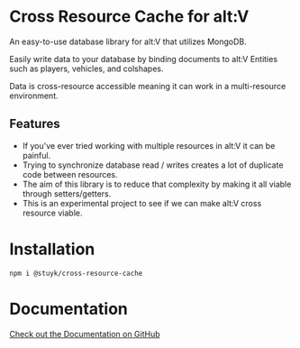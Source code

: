 # Cross Resource Cache for alt:V

An easy-to-use database library for alt:V that utilizes MongoDB.

Easily write data to your database by binding documents to alt:V Entities such as players, vehicles, and colshapes.

Data is cross-resource accessible meaning it can work in a multi-resource environment.

## Features

- If you've ever tried working with multiple resources in alt:V it can be painful.
- Trying to synchronize database read / writes creates a lot of duplicate code between resources.
- The aim of this library is to reduce that complexity by making it all viable through setters/getters.
- This is an experimental project to see if we can make alt:V cross resource viable.

# Installation

```
npm i @stuyk/cross-resource-cache
```

# Documentation

[Check out the Documentation on GitHub](https://github.com/altv-crc/lib-cross-resource-cache/wiki)
